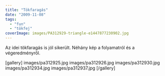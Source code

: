 ```yaml
---
title: "Tökfaragás"
date: "2009-11-08"
tags: 
  - "fun"
  - "tökfej"
coverImage: images/PA312929-triangle-e1447877230902.jpg
---
```


Az idei tökfaragás is jól sikerült. Néhány kép a folyamatról és a végeredményről.

[gallery]
  images/pa312925.jpg
  images/pa312926.jpg
  images/pa312930.jpg
  images/pa312934.jpg
  images/pa312937.jpg
[/gallery]
